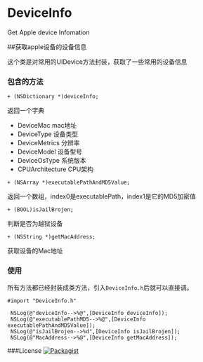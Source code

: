 # DeviceInfo 

Get Apple device Infomation

##获取apple设备的设备信息


这个类是对常用的UIDevice方法封装，获取了一些常用的设备信息

### 包含的方法

`+ (NSDictionary *)deviceInfo;`

返回一个字典

*  DeviceMac  mac地址
*  DeviceType 设备类型
*  DeviceMetrics 分辨率
*  DeviceModel 设备型号
*  DeviceOsType 系统版本
*  CPUArchitecture CPU架构

`+ (NSArray *)executablePathAndMD5Value;`

返回一个数组，index0是executablePath，index1是它的MD5加密值

`+ (BOOL)isJailBrojen;`
  
判断是否为越狱设备

`+ (NSString *)getMacAddress;`

获取设备的Mac地址

### 使用

所有方法都已经封装成类方法，引入`DeviceInfo.h`后就可以直接调。

```objc
#import "DeviceInfo.h"
```


```objc
 NSLog(@"deviceInfo-->%@",[DeviceInfo deviceInfo]);
 NSLog(@"executablePathMD5-->%@",[DeviceInfo executablePathAndMD5Value]);
 NSLog(@"isJailBrojen-->%d",[DeviceInfo isJailBrojen]);
 NSLog(@"MacAddress-->%@",[DeviceInfo getMacAddress]);
```

###License
[![Packagist](https://img.shields.io/packagist/l/doctrine/orm.svg?style=flat-square)]()
